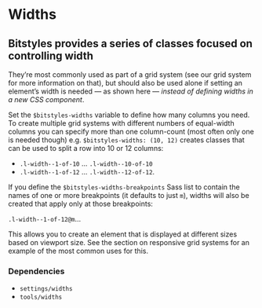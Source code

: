 # Widths

## Bitstyles provides a series of classes focused on controlling width

They’re most commonly used as part of a grid system (see our grid system for more information on that), but should also be used alone if setting an element’s width is needed — as shown here — *instead of defining widths in a new CSS component*.

Set the `$bitstyles-widths` variable to define how many columns you need. To create multiple grid systems with different numbers of equal-width columns you can specify more than one column-count (most often only one is needed though) e.g. `$bitstyles-widths: (10, 12)` creates classes that can be used to split a row into 10 or 12 columns:

- `.l-width--1-of-10` … `.l-width--10-of-10`
- `.l-width--1-of-12` … `.l-width--12-of-12`.

If you define the `$bitstyles-widths-breakpoints` Sass list to contain the names of one or more breakpoints (it defaults to just `m`), widths will also be created that apply only at those breakpoints:

`.l-width--1-of-12@m`…

This allows you to create an element that is displayed at different sizes based on viewport size. See the section on responsive grid systems for an example of the most common uses for this.

### Dependencies

- `settings/widths`
- `tools/widths`
